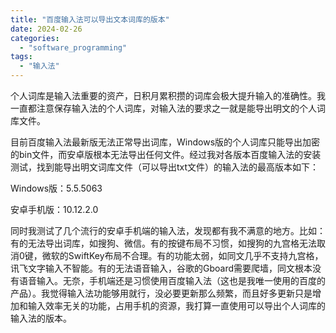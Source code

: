 ```yaml
---
title: "百度输入法可以导出文本词库的版本"
date: 2024-02-26
categories: 
  - "software_programming"
tags: 
  - "输入法"
---
```


个人词库是输入法重要的资产，日积月累积攒的词库会极大提升输入的准确性。我一直都注意保存输入法的个人词库，对输入法的要求之一就是能导出明文的个人词库文件。

目前百度输入法最新版无法正常导出词库，Windows版的个人词库只能导出加密的bin文件，而安卓版根本无法导出任何文件。经过我对各版本百度输入法的安装测试，找到能导出明文词库文件（可以导出txt文件）的输入法的最高版本如下：

Windows版：5.5.5063

安卓手机版：10.12.2.0

同时我测试了几个流行的安卓手机端的输入法，发现都有我不满意的地方。比如：有的无法导出词库，如搜狗、微信。有的按键布局不习惯，如搜狗的九宫格无法取消0键，微软的SwiftKey布局不合理。有的功能太弱，如同文几乎不支持九宫格，讯飞文字输入不智能。有的无法语音输入，谷歌的Gboard需要爬墙，同文根本没有语音输入。无奈，手机端还是习惯使用百度输入法（这也是我唯一使用的百度的产品）。我觉得输入法功能够用就行，没必要更新那么频繁，而且好多更新只是增加和输入效率无关的功能，占用手机的资源，我打算一直使用可以导出个人词库的输入法的版本。

